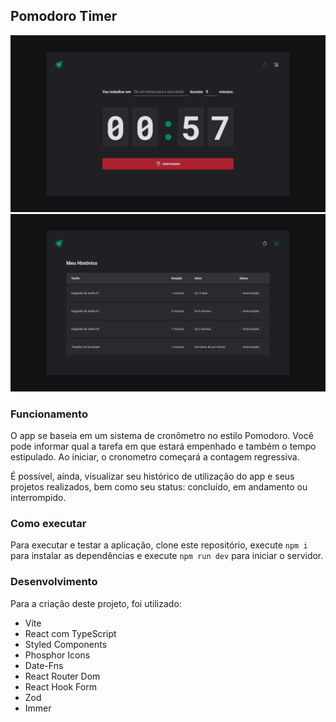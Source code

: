 ## Pomodoro Timer

![Clique para visualizar a imagem 01 do projeto](https://raw.githubusercontent.com/dihnauer/pomodoro-timer/main/src/assets/captura-01.png)
![Clique para visualizar a imagem 02 do projeto](https://raw.githubusercontent.com/dihnauer/pomodoro-timer/main/src/assets/captura-02.png)

### Funcionamento
O app se baseia em um sistema de cronômetro no estilo Pomodoro. Você pode informar qual a tarefa em que estará empenhado e também o tempo estipulado. Ao iniciar, o cronometro começará a contagem regressiva.

É possível, ainda, visualizar seu histórico de utilização do app e seus projetos realizados, bem como seu status: concluído, em andamento ou interrompido.

### Como executar
Para executar e testar a aplicação, clone este repositório, execute ``npm i`` para instalar as dependências e execute ``npm run dev`` para iniciar o servidor.

### Desenvolvimento
Para a criação deste projeto, foi utilizado:

- Vite
- React com TypeScript
- Styled Components
- Phosphor Icons
- Date-Fns
- React Router Dom
- React Hook Form
- Zod
- Immer
